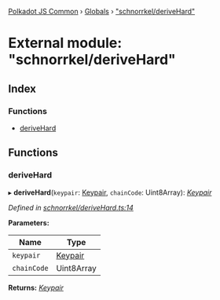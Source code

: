 [Polkadot JS Common](../README.md) › [Globals](../globals.md) › ["schnorrkel/deriveHard"](_schnorrkel_derivehard_.md)

# External module: "schnorrkel/deriveHard"

## Index

### Functions

* [deriveHard](_schnorrkel_derivehard_.md#derivehard)

## Functions

###  deriveHard

▸ **deriveHard**(`keypair`: [Keypair](../interfaces/_types_.keypair.md), `chainCode`: Uint8Array): *[Keypair](../interfaces/_types_.keypair.md)*

*Defined in [schnorrkel/deriveHard.ts:14](https://github.com/polkadot-js/common/blob/337c67ff/packages/util-crypto/src/schnorrkel/deriveHard.ts#L14)*

**Parameters:**

Name | Type |
------ | ------ |
`keypair` | [Keypair](../interfaces/_types_.keypair.md) |
`chainCode` | Uint8Array |

**Returns:** *[Keypair](../interfaces/_types_.keypair.md)*
